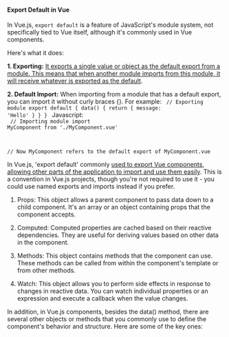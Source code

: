 <h4>Export Default in Vue</h4>


In Vue.js, `export default` is a feature of JavaScript's module system, not specifically tied to Vue itself, although it's commonly used in Vue components.

Here's what it does:

<b>1. Exporting:</b> <ins>It exports a single value or object as the default export from a module. This means that when another module imports from this module, it will receive whatever is exported as the default</ins>.

<b>2. Default Import:</b> When importing from a module that has a default export, you can import it without curly braces {}. For example:
<code>
// Exporting module
export default {
  data() {
    return {
      message: 'Hello'
    }
  }
}
</code>
Javascript:</br>
<code>
// Importing module
import MyComponent from './MyComponent.vue'

// Now MyComponent refers to the default export of MyComponent.vue
</code>

In Vue.js, 'export default' commonly <ins>used to export Vue components, allowing other parts of the application to import and use them easily</ins>. This is a convention in Vue.js projects, though you're not required to use it - you could use named exports and imports instead if you prefer.

1. Props: This object allows a parent component to pass data down to a child component. It's an array or an object containing props that the component accepts.

2. Computed: Computed properties are cached based on their reactive dependencies. They are useful for deriving values based on other data in the component.

3. Methods: This object contains methods that the component can use. These methods can be called from within the component's template or from other methods.

4. Watch: This object allows you to perform side effects in response to changes in reactive data. You can watch individual properties or an expression and execute a callback when the value changes.

In addition, in Vue.js components, besides the data() method, there are several other objects or methods that you commonly use to define the component's behavior and structure. Here are some of the key ones:


